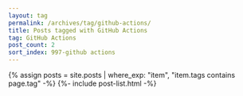 ```yaml
---
layout: tag
permalink: /archives/tag/github-actions/
title: Posts tagged with GitHub Actions
tag: GitHub Actions
post_count: 2
sort_index: 997-github actions
---
```

{% assign posts = site.posts | where_exp: "item", "item.tags contains page.tag" -%}
{%- include post-list.html -%}

